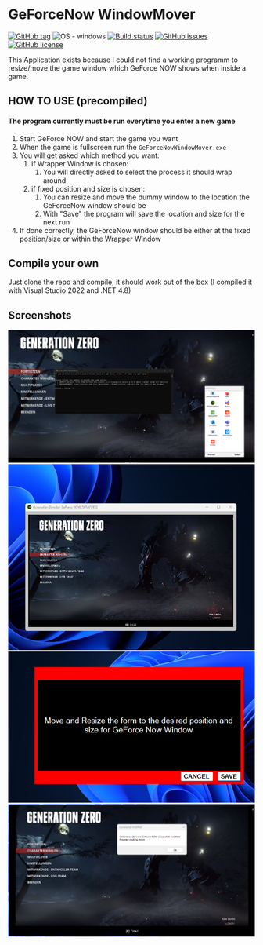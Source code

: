 # GeForceNow WindowMover
[![GitHub tag](https://img.shields.io/github/tag/TH3C0D3R/GeForceNowWindowMover?style=flat-square&include_prereleases=&sort=semver&color=blue)](https://github.com/TH3C0D3R/GeForceNowWindowMover/releases/)
![OS - windows](https://img.shields.io/badge/OS-windows-2ea44f?logo=windows&logoColor=%230078D6)
[![Build status](https://ci.appveyor.com/api/projects/status/rlok08jsyvfrs4or/branch/main?svg=true&style=flat-square)](https://ci.appveyor.com/project/Th3C0D3R/geforcenowwindowmover/branch/main)
[![GitHub issues](https://img.shields.io/github/issues/Th3C0D3R/GeForceNowWindowMover?style=flat-square)](https://github.com/Th3C0D3R/GeForceNowWindowMover/issues)
[![GitHub license](https://img.shields.io/github/license/Th3C0D3R/GeForceNowWindowMover?style=flat-square)](https://github.com/Th3C0D3R/GeForceNowWindowMover/blob/main/LICENSE)


This Application exists because I could not find a working programm to resize/move the game window which 
GeForce NOW shows when inside a game.

## HOW TO USE (precompiled)
#### The program currently must be run everytime you enter a new game
1. Start GeForce NOW and start the game you want
2. When the game is fullscreen run the `GeForceNowWindowMover.exe`
3. You will get asked which method you want:
    1. if Wrapper Window is chosen:
        1. You will directly asked to select the process it should wrap around
    2. if fixed position and size is chosen:
        1. You can resize and move the dummy window to the location the GeForceNow window should be
        2. With "Save" the program will save the location and size for the next run
4. If done correctly, the GeForceNow window should be either at the fixed position/size or within the Wrapper Window

## Compile your own
Just clone the repo and compile, it should work out of the box (I compiled it with Visual Studio 2022 and .NET 4.8)

## Screenshots
![Console Option](https://raw.githubusercontent.com/Th3C0D3R/GeForceNowWindowMover/main/images/Start.png)
![Wrapped Form](https://raw.githubusercontent.com/Th3C0D3R/GeForceNowWindowMover/main/images/WrappedForm.png)
![Fixed Size Start](https://raw.githubusercontent.com/Th3C0D3R/GeForceNowWindowMover/main/images/FixedSize_Start.png)
![Fixed Size End](https://raw.githubusercontent.com/Th3C0D3R/GeForceNowWindowMover/main/images/FixedSize_End.png)

